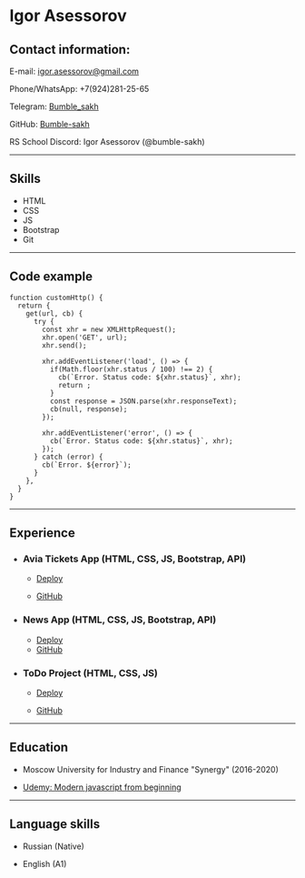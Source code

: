 # Igor Asessorov

## Contact information:

E-mail: igor.asessorov@gmail.com

Phone/WhatsApp: +7(924)281-25-65

Telegram: [Bumble_sakh](https://t.me/Bumble_sakh)

GitHub: [Bumble-sakh](https://github.com/Bumble-sakh)

RS School Discord: Igor Asessorov (@bumble-sakh)

---

## Skills

- HTML
- CSS
- JS
- Bootstrap
- Git

---

## Code example

    function customHttp() {
      return {
        get(url, cb) {
          try {
            const xhr = new XMLHttpRequest();
            xhr.open('GET', url);
            xhr.send();

            xhr.addEventListener('load', () => {
              if(Math.floor(xhr.status / 100) !== 2) {
                cb(`Error. Status code: ${xhr.status}`, xhr);
                return ;
              }
              const response = JSON.parse(xhr.responseText);
              cb(null, response);
            });

            xhr.addEventListener('error', () => {
              cb(`Error. Status code: ${xhr.status}`, xhr);
            });
          } catch (error) {
            cb(`Error. ${error}`);
          }
        },
      }
    }

---

## Experience

- ### Avia Tickets App (HTML, CSS, JS, Bootstrap, API)

  - [Deploy](https://bumble-sakh.github.io/Training-Avia-Tickets/dist/)

  - [GitHub](https://github.com/Bumble-sakh/Training-Avia-Tickets)

- ### News App (HTML, CSS, JS, Bootstrap, API)

  - [Deploy](https://bumble-sakh.github.io/Training-News-App/)
  - [GitHub](https://github.com/Bumble-sakh/Training-News-App)

- ### ToDo Project (HTML, CSS, JS)

  - [Deploy](https://bumble-sakh.github.io/JS-ToDoList/)

  - [GitHub](https://github.com/Bumble-sakh/JS-ToDoList)

---

## Education

- Moscow University for Industry and Finance "Synergy" (2016-2020)

- [Udemy: Modern javascript from beginning](https://www.udemy.com/course/modern-javascript-from-beginning)

---

## Language skills

- Russian (Native)

- English (A1)
